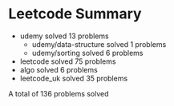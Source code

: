 # Leetcode Summary

- udemy solved 13 problems
  - udemy/data-structure solved 1 problems
  - udemy/sorting solved 6 problems
- leetcode solved 75 problems
- algo solved 6 problems
- leetcode_uk solved 35 problems

A total of 136 problems solved
